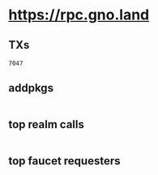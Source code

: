 # https://rpc.gno.land

## TXs
```
7047
```

## addpkgs
```
```

## top realm calls
```
```

## top faucet requesters
```
```

